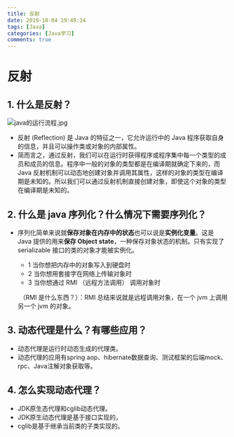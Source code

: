 ```yaml
---
title: 反射
date: 2019-10-04 19:49:14
tags: [Java]
categories: [Java学习]
comments: true
---
```

# 反射

## 1. 什么是反射？

![java的运行流程.jpg](..\pic\java的运行流程.jpg)

- 反射 (Reflection) 是 Java 的特征之一，它允许运行中的 Java 程序获取自身的信息，并且可以操作类或对象的内部属性。
- 简而言之，通过反射，我们可以在运行时获得程序或程序集中每一个类型的成员和成员的信息。程序中一般的对象的类型都是在编译期就确定下来的，而 Java 反射机制可以动态地创建对象并调用其属性，这样的对象的类型在编译期是未知的。所以我们可以通过反射机制直接创建对象，即使这个对象的类型在编译期是未知的。

## 2. 什么是 java 序列化？什么情况下需要序列化？

- 序列化简单来说就**保存对象在内存中的状态**也可以说是**实例化变量**。这是 Java 提供的用来**保存 Object state**，一种保存对象状态的机制。只有实现了 serializable 接口的类的对象才能被实例化。

  - 1 当你想把内存中的对象写入到硬盘时
  - 2 当你想用套接字在网络上传输对象时
  - 3 当你想通过 RMI （远程方法调用） 调用对象时

  ​ （RMI 是什么东西？）：RMI 总结来说就是远程调用对象，在一个 jvm 上调用另一个 jvm 的对象。

## 3. 动态代理是什么？有哪些应用？

- 动态代理是运行时动态生成的代理类。
- 动态代理的应用有spring aop、hibernate数据查询、测试框架的后端mock、rpc、Java注解对象获取等。

## 4. 怎么实现动态代理？

- JDK原生态代理和cglib动态代理。
- JDK原生动态代理是基于接口实现的，
- cglib是基于继承当前类的子类实现的。
